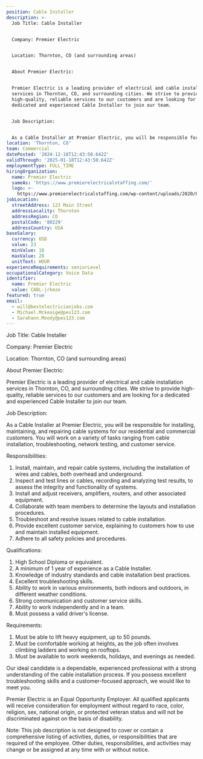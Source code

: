 ```yaml
---
position: Cable Installer
description: >-
  Job Title: Cable Installer


  Company: Premier Electric


  Location: Thornton, CO (and surrounding areas)


  About Premier Electric:


  Premier Electric is a leading provider of electrical and cable installation
  services in Thornton, CO, and surrounding cities. We strive to provide
  high-quality, reliable services to our customers and are looking for a
  dedicated and experienced Cable Installer to join our team.


  Job Description:


  As a Cable Installer at Premier Electric, you will be responsible for insta...
location: 'Thornton, CO'
team: Commercial
datePosted: '2024-12-18T12:43:50.642Z'
validThrough: '2025-01-18T12:43:50.642Z'
employmentType: FULL_TIME
hiringOrganization:
  name: Premier Electric
  sameAs: 'https://www.premierelectricalstaffing.com/'
  logo: >-
    https://www.premierelectricalstaffing.com/wp-content/uploads/2020/05/Premier-Electrical-Staffing-logo.png
jobLocation:
  streetAddress: 123 Main Street
  addressLocality: Thornton
  addressRegion: CO
  postalCode: '80229'
  addressCountry: USA
baseSalary:
  currency: USD
  value: 23
  minValue: 18
  maxValue: 28
  unitText: HOUR
experienceRequirements: seniorLevel
occupationalCategory: Voice Data
identifier:
  name: Premier Electric
  value: CABL-jrkmze
featured: true
email:
  - will@bestelectricianjobs.com
  - Michael.Mckeaige@pes123.com
  - Sarahann.Moody@pes123.com
---
```




Job Title: Cable Installer

Company: Premier Electric

Location: Thornton, CO (and surrounding areas)

About Premier Electric:

Premier Electric is a leading provider of electrical and cable installation services in Thornton, CO, and surrounding cities. We strive to provide high-quality, reliable services to our customers and are looking for a dedicated and experienced Cable Installer to join our team.

Job Description:

As a Cable Installer at Premier Electric, you will be responsible for installing, maintaining, and repairing cable systems for our residential and commercial customers. You will work on a variety of tasks ranging from cable installation, troubleshooting, network testing, and customer service.

Responsibilities:

1. Install, maintain, and repair cable systems, including the installation of wires and cables, both overhead and underground.
2. Inspect and test lines or cables, recording and analyzing test results, to assess the integrity and functionality of systems.
3. Install and adjust receivers, amplifiers, routers, and other associated equipment.
4. Collaborate with team members to determine the layouts and installation procedures.
5. Troubleshoot and resolve issues related to cable installation.
6. Provide excellent customer service, explaining to customers how to use and maintain installed equipment.
7. Adhere to all safety policies and procedures.

Qualifications:

1. High School Diploma or equivalent.
2. A minimum of 1 year of experience as a Cable Installer.
3. Knowledge of industry standards and cable installation best practices.
4. Excellent troubleshooting skills.
5. Ability to work in various environments, both indoors and outdoors, in different weather conditions.
6. Strong communication and customer service skills.
7. Ability to work independently and in a team.
8. Must possess a valid driver's license.

Requirements:

1. Must be able to lift heavy equipment, up to 50 pounds.
2. Must be comfortable working at heights, as the job often involves climbing ladders and working on rooftops.
3. Must be available to work weekends, holidays, and evenings as needed.

Our ideal candidate is a dependable, experienced professional with a strong understanding of the cable installation process. If you possess excellent troubleshooting skills and a customer-focused approach, we would like to meet you.

Premier Electric is an Equal Opportunity Employer. All qualified applicants will receive consideration for employment without regard to race, color, religion, sex, national origin, or protected veteran status and will not be discriminated against on the basis of disability.

Note: This job description is not designed to cover or contain a comprehensive listing of activities, duties, or responsibilities that are required of the employee. Other duties, responsibilities, and activities may change or be assigned at any time with or without notice.

